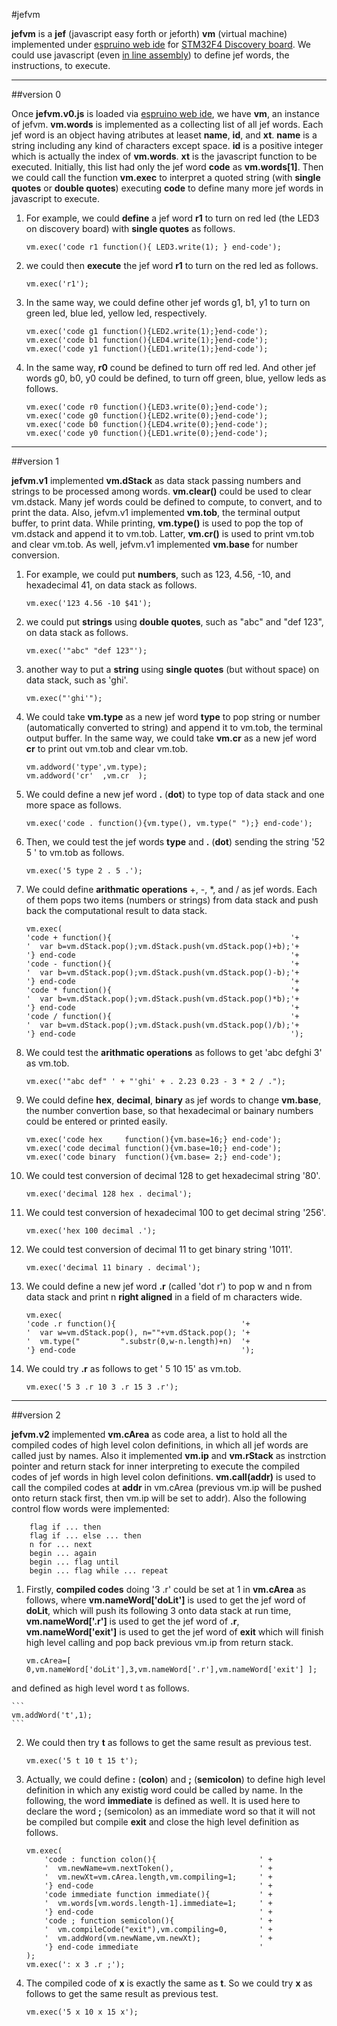 #jefvm

**jefvm** is a **jef** (javascript easy forth or jeforth) **vm** (virtual machine) implemented under [espruino web ide](https://chrome.google.com/webstore/search/Espruino") for [STM32F4 Discovery board](http://www.st.com/web/catalog/tools/FM116/SC959/SS1532/PF252419?sc=internet/evalboard/product/252419.jsp ""). We could use javascript (even [in line assembly](http://www.espruino.com/Assembler#line=145 "")) to define jef words, the instructions, to execute.

---------
##version 0

Once **jefvm.v0.js** is loaded via [espruino web ide](https://www.google.com.tw/url?sa=t&rct=j&q=&esrc=s&source=web&cd=1&cad=rja&uact=8&ved=0CCEQFjAA&url=https%3AFFchrome.google.comFwebstoreFdetailFespruino-web-ideFbleoifhkdalbjfbobjackfdifdneehpo&ei=3ngfVIa7Mc3q8AX884CIAQ&usg=AFQjCNHyNk_XkpLYJ6DNByefI7znAP5lgg&sig2=XZR5mUsyb8sJv3U7rR9YkQ "%3"), we have **vm**, an instance of jefvm. **vm.words** is implemented as a collecting list of all jef words. Each jef word is an object having atributes at leaset **name**, **id**, and **xt**. **name** is a string including any kind of characters except space. **id** is a positive integer which is actually the index of **vm.words**. **xt** is the javascript function to be executed. Initially, this list had only the jef word **code** as **vm.words[1]**. Then we could call the function **vm.exec** to interpret a quoted string (with **single quotes** or **double quotes**) executing **code** to define many more jef words in javascript to execute.

1. For example, we could **define** a jef word **r1** to turn on red led (the LED3 on discovery board) with **single quotes** as follows.
    ```
    vm.exec('code r1 function(){ LED3.write(1); } end-code');
    ```

2. we could then **execute** the jef word **r1** to turn on the red led as follows.
    ```
    vm.exec('r1');
    ```

3. In the same way, we could define other jef words g1, b1, y1 to turn on green led, blue led, yellow led, respectively.
    ```
    vm.exec('code g1 function(){LED2.write(1);}end-code');
    vm.exec('code b1 function(){LED4.write(1);}end-code');
    vm.exec('code y1 function(){LED1.write(1);}end-code');
    ```
    
4. In the same way, **r0** cound be defined to turn off red led. And other jef words g0, b0, y0 could be defined, to turn off green, blue, yellow leds as follows.
    ```
    vm.exec('code r0 function(){LED3.write(0);}end-code');
    vm.exec('code g0 function(){LED2.write(0);}end-code');
    vm.exec('code b0 function(){LED4.write(0);}end-code');
    vm.exec('code y0 function(){LED1.write(0);}end-code');
    ```

---------
##version 1

**jefvm.v1** implemented **vm.dStack** as data stack passing numbers and strings to be processed among words. **vm.clear()** could be used to clear vm.dstack. Many jef words could be defined to compute, to convert, and to print the data. Also, jefvm.v1 implemented **vm.tob**, the terminal output buffer, to print data. While printing, **vm.type()** is used to pop the top of vm.dstack and append it to vm.tob. Latter, **vm.cr()** is used to print vm.tob and clear vm.tob. As well, jefvm.v1 implemented **vm.base** for number conversion.

1. For example, we could put **numbers**, such as 123, 4.56, -10, and hexadecimal 41, on data stack as follows.
    ```
    vm.exec('123 4.56 -10 $41');
    ```

2. we could put **strings** using **double quotes**, such as "abc" and "def 123", on data stack as follows.
    ```
    vm.exec('"abc" "def 123"');
    ```

3. another way to put a **string** using **single quotes** (but without space) on data stack, such as 'ghi'.
    ```
    vm.exec("'ghi'");
    ```

4. We could take **vm.type** as a new jef word **type** to pop string or number (automatically converted to string) and append it to vm.tob, the terminal output buffer. In the same way, we could take **vm.cr** as a new jef word **cr** to print out vm.tob and clear vm.tob.
    ```
    vm.addword('type',vm.type);
    vm.addword('cr'  ,vm.cr  );
    ```

5. We could define a new jef word **.** (**dot**) to type top of data stack and one more space as follows.
    ```
    vm.exec('code . function(){vm.type(), vm.type(" ");} end-code');
    ```

6. Then, we could test the jef words **type** and **.** (**dot**) sending the string '52 5 ' to vm.tob as follows.
    ```
    vm.exec('5 type 2 . 5 .');
    ```

7. We could define **arithmatic operations** +, -, *, and / as jef words. Each of them pops two items (numbers or strings) from data stack and push back the computational result to data stack.
    ```
    vm.exec(
    'code + function(){                                        '+
    '  var b=vm.dStack.pop();vm.dStack.push(vm.dStack.pop()+b);'+
    '} end-code                                                '+
    'code - function(){                                        '+
    '  var b=vm.dStack.pop();vm.dStack.push(vm.dStack.pop()-b);'+
    '} end-code                                                '+
    'code * function(){                                        '+
    '  var b=vm.dStack.pop();vm.dStack.push(vm.dStack.pop()*b);'+
    '} end-code                                                '+
    'code / function(){                                        '+
    '  var b=vm.dStack.pop();vm.dStack.push(vm.dStack.pop()/b);'+
    '} end-code                                                ');
    ```

8. We could test the **arithmatic operations** as follows to get 'abc defghi 3' as vm.tob.
    ```
    vm.exec('"abc def" ' + "'ghi' + . 2.23 0.23 - 3 * 2 / .");
    ```
   
9. We could define **hex**, **decimal**, **binary** as jef words to change **vm.base**, the number convertion base, so that hexadecimal or bainary numbers could be entered or printed easily.
    ```
    vm.exec('code hex     function(){vm.base=16;} end-code');
    vm.exec('code decimal function(){vm.base=10;} end-code');
    vm.exec('code binary  function(){vm.base= 2;} end-code');
    ```
   
10. We could test conversion of decimal 128 to get hexadecimal string '80'.
    ```
    vm.exec('decimal 128 hex . decimal');
    ```

11. We could test conversion of hexadecimal 100 to get decimal string '256'.
    ```
    vm.exec('hex 100 decimal .');
    ```

12. We could test conversion of decimal 11 to get binary string '1011'.
    ```
    vm.exec('decimal 11 binary . decimal');
    ```

13. We could define a new jef word **.r** (called 'dot r') to pop w and n from data stack and print n **right aligned** in a field of m characters wide.
    ```
    vm.exec(
    'code .r function(){							'+
    '  var w=vm.dStack.pop(), n=""+vm.dStack.pop(); '+
    '  vm.type("         ".substr(0,w-n.length)+n)  '+
    '} end-code                                     ');
    ```

14. We could try **.r** as follows to get '  5 10 15' as vm.tob.
    ```
    vm.exec('5 3 .r 10 3 .r 15 3 .r');
    ```

---------
##version 2

**jefvm.v2** implemented **vm.cArea** as code area, a list to hold all the compiled codes of high level colon definitions, in which all jef words are called just by names. Also it implemented **vm.ip** and **vm.rStack** as instrction pointer and return stack for inner interpreting to execute the compiled codes of jef words in high level colon definitions. **vm.call(addr)** is used to call the compiled codes at **addr** in vm.cArea (previous vm.ip will be pushed onto return stack first, then vm.ip will be set to addr). Also the following control flow words were implemented:

        flag if ... then
        flag if ... else ... then
        n for ... next
        begin ... again
        begin ... flag until
        begin ... flag while ... repeat

1. Firstly, **compiled codes** doing '3 .r' could be set at 1 in **vm.cArea** as follows, where **vm.nameWord['doLit']** is used to get the jef word of **doLit**, which will push its following 3 onto data stack at run time, **vm.nameWord['.r']**  is used to get the jef word of **.r**, **vm.nameWord['exit']** is used to get the jef word of **exit** which will finish high level calling and pop back previous vm.ip from return stack.

    ```
    vm.cArea=[ 0,vm.nameWord['doLit'],3,vm.nameWord['.r'],vm.nameWord['exit'] ];
    ```
 and defined as high level word t as follows.

    ```
    vm.addWord('t',1);
    ```
2. We could then try **t** as follows to get the same result as previous test.
    ```
    vm.exec('5 t 10 t 15 t');
    ```

3. Actually, we could define **:** (**colon**) and **;** (**semicolon**) to define high level definition in which any existig word could be called by name. In the following, the word **immediate** is defined as well. It is used here to declare the word **;** (semicolon) as an immediate word so that it will not be compiled but compile **exit** and close the high level definition as follows.
    ```
    vm.exec(
	    'code : function colon(){						' +
	    '  vm.newName=vm.nextToken(),					' +
	    '  vm.newXt=vm.cArea.length,vm.compiling=1;    	' +
	    '} end-code    									' +
	    'code immediate function immediate(){			' +
	    '  vm.words[vm.words.length-1].immediate=1;		' +
	    '} end-code    									' +
	    'code ; function semicolon(){					' +
	    '  vm.compileCode("exit"),vm.compiling=0,		' +
	    '  vm.addWord(vm.newName,vm.newXt);    			' +
	    '} end-code immediate                           '
    );
    vm.exec(': x 3 .r ;');
    ```

4. The compiled code of **x** is exactly the same as **t**. So we could try **x** as follows to get the same result as previous test.
    ```
    vm.exec('5 x 10 x 15 x');
    ```



